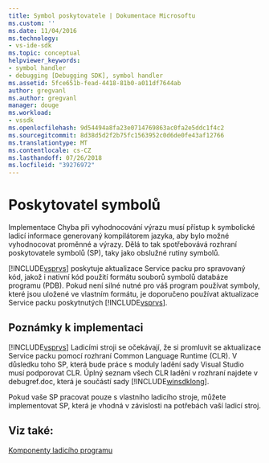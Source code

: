 ```yaml
---
title: Symbol poskytovatele | Dokumentace Microsoftu
ms.custom: ''
ms.date: 11/04/2016
ms.technology:
- vs-ide-sdk
ms.topic: conceptual
helpviewer_keywords:
- symbol handler
- debugging [Debugging SDK], symbol handler
ms.assetid: 5fce651b-fead-4418-81b0-a011df7644ab
author: gregvanl
ms.author: gregvanl
manager: douge
ms.workload:
- vssdk
ms.openlocfilehash: 9d54494a8fa23e0714769863ac0fa2e5ddc1f4c2
ms.sourcegitcommit: 8d38d5d2f2b75fc1563952c0d6de0fe43af12766
ms.translationtype: MT
ms.contentlocale: cs-CZ
ms.lasthandoff: 07/26/2018
ms.locfileid: "39276972"
---
```

# <a name="symbol-provider"></a>Poskytovatel symbolů
Implementace Chyba při vyhodnocování výrazu musí přístup k symbolické ladicí informace generovaný kompilátorem jazyka, aby bylo možné vyhodnocovat proměnné a výrazy. Dělá to tak spotřebovává rozhraní poskytovatele symbolů (SP), taky jako obslužné rutiny symbolů.  
  
 [!INCLUDE[vsprvs](../../code-quality/includes/vsprvs_md.md)] poskytuje aktualizace Service packu pro spravovaný kód, jakož i nativní kód použití formátu souborů symbolů databáze programu (PDB). Pokud není silné nutné pro váš program používat symboly, které jsou uložené ve vlastním formátu, je doporučeno používat aktualizace Service packu poskytnutých [!INCLUDE[vsprvs](../../code-quality/includes/vsprvs_md.md)].  
  
## <a name="implementation-notes"></a>Poznámky k implementaci  
 [!INCLUDE[vsprvs](../../code-quality/includes/vsprvs_md.md)] Ladicími stroji se očekávají, že si promluvit se aktualizace Service packu pomocí rozhraní Common Language Runtime (CLR). V důsledku toho SP, která bude práce s moduly ladění sady Visual Studio musí podporovat CLR. Úplný seznam všech CLR ladění v rozhraní najdete v debugref.doc, která je součástí sady [!INCLUDE[winsdklong](../../deployment/includes/winsdklong_md.md)].  
  
 Pokud vaše SP pracovat pouze s vlastního ladicího stroje, můžete implementovat SP, která je vhodná v závislosti na potřebách vaší ladicí stroj.  
  
## <a name="see-also"></a>Viz také:  
 [Komponenty ladicího programu](../../extensibility/debugger/debugger-components.md)